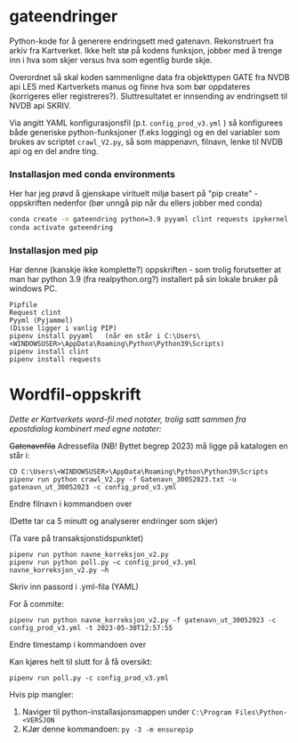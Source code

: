 # gateendringer
Python-kode for å generere endringsett med gatenavn. Rekonstruert fra arkiv fra Kartverket. Ikke helt stø på 
kodens funksjon, jobber med å trenge inn i hva som skjer versus hva som egentlig burde skje. 

Overordnet så skal koden sammenligne data fra objekttypen GATE fra NVDB api LES med Kartverkets manus og finne 
hva som bør oppdateres (korrigeres eller registreres?). Sluttresultatet er innsending av endringsett til NVDB api  SKRIV.  

Via angitt YAML konfigurasjonsfil (p.t. `config_prod_v3.yml` ) så konfigurees både generiske python-funksjoner (f.eks logging) og en del variabler som brukes av scriptet `crawl_V2.py`, så som mappenavn, filnavn, lenke til NVDB api og en del andre ting. 

### Installasjon med conda environments

Her har jeg prøvd å gjenskape virituelt miljø basert på "pip create" - oppskriften nedenfor (bør unngå pip når du ellers jobber med conda)

```bash
conda create -n gateendring python=3.9 pyyaml clint requests ipykernel 
conda activate gateendring
 ```


 ### Installasjon med pip 

 Har denne (kanskje ikke komplette?) oppskriften - som trolig forutsetter at man har python 3.9 (fra realpython.org?) installert på sin lokale bruker på windows PC. 

 ```
 Pipfile
Request clint
Pyyml (Pyjammel)
(Disse ligger i vanlig PIP)
pipenv install pyyaml   (når en står i C:\Users\<WINDOWSUSER>\AppData\Roaming\Python\Python39\Scripts)
pipenv install clint
pipenv install requests
```

# Wordfil-oppskrift

_Dette er Kartverkets word-fil med notater, trolig satt sammen fra epostdialog kombinert med egne notater:_

~~Gatenavnfila~~ Adressefila (NB! Byttet begrep 2023) må ligge på katalogen en står i:

```
CD C:\Users\<WINDOWSUSER>\AppData\Roaming\Python\Python39\Scripts
pipenv run python crawl_V2.py -f Gatenavn_30052023.txt -u gatenavn_ut_30052023 -c config_prod_v3.yml
```
Endre filnavn i kommandoen over 

(Dette tar ca 5 minutt og analyserer endringer som skjer)

(Ta vare på transaksjonstidspunktet)

```
pipenv run python navne_korreksjon_v2.py 
pipenv run python poll.py –c config_prod_v3.yml
navne_korreksjon_v2.py –h 
```

Skriv inn passord i .yml-fila (YAML)

For å commite:
```
pipenv run python navne_korreksjon_v2.py -f gatenavn_ut_30052023 -c config_prod_v3.yml -t 2023-05-30T12:57:55
```
Endre timestamp i kommandoen over 

Kan kjøres helt til slutt for å få oversikt: 

```
pipenv run poll.py -c config_prod_v3.yml
```

Hvis pip mangler: 

1. Naviger til python-installasjonsmappen under `C:\Program Files\Python-<VERSJON`
1. KJør denne kommandoen: `py -3 -m ensurepip`

